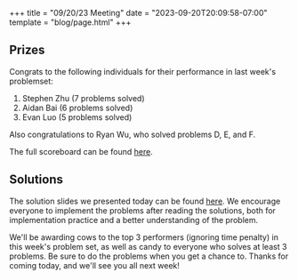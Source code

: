 +++
title = "09/20/23 Meeting"
date = "2023-09-20T20:09:58-07:00"
template = "blog/page.html"
+++

## Prizes

Congrats to the following individuals for their performance in last week's problemset:
1. Stephen Zhu (7 problems solved)
2. Aidan Bai (6 problems solved)
3. Evan Luo (5 problems solved)

Also congratulations to Ryan Wu, who solved problems D, E, and F.

The full scoreboard can be found [here](https://codeforces.com/group/56LvjuJGwY/contest/473162/standings/groupmates/true).

## Solutions

The solution slides we presented today can be found [here](https://docs.google.com/presentation/d/1JTSDS6ECbqYJXMmAMTWEkDV6zIBwXyNAX8r2-kl64PU/edit?usp=sharing).
We encourage everyone to implement the problems after reading the solutions, both for implementation practice and a better understanding of the problem.

We'll be awarding cows to the top 3 performers (ignoring time penalty) in this week's problem set, as well as candy to everyone who solves at least 3 problems.
Be sure to do the problems when you get a chance to. Thanks for coming today, and we'll see you all next week!
